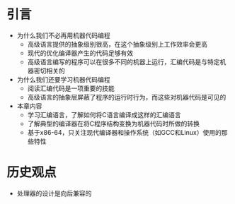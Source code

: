 # 引言
- 为什么我们不必再用机器代码编程
	- 高级语言提供的抽象级别很高，在这个抽象级别上工作效率会更高
	- 现代的优化编译器产生的代码足够有效
	- 高级语言编写的程序可以在很多不同的机器上运行，汇编代码是与特定机器密切相关的
- 为什么我们还要学习机器代码编程
	- 阅读汇编代码是一项重要的技能
	- 高级语言的抽象层屏蔽了程序的运行时行为，而这些对机器代码是可见的
- 本章内容
	- 学习汇编语言，了解如何将C语言编译成这样的汇编语言
	- 了解典型的编译器在将C程序结构变换为机器代码时所做的转换
	- 基于x86-64，只关注现代编译器和操作系统（如GCC和Linux）使用的那些特性
# 历史观点
- 处理器的设计是向后兼容的
